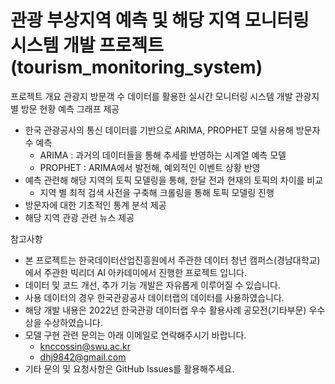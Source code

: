 # 관광 부상지역 예측 및 해당 지역 모니터링 시스템 개발 프로젝트(tourism_monitoring_system)

프로젝트 개요
관광지 방문객 수 데이터를 활용한 실시간 모니터링 시스템 개발
관광지별 방문 현황 예측 그래프 제공
  - 한국 관광공사의 통신 데이터를 기반으로 ARIMA, PROPHET 모델 사용해 방문자수 예측
      - ARIMA : 과거의 데이터들을 통해 추세를 반영하는 시계열 예측 모델
      - PROPHET : ARIMA에서 발전해, 예외적인 이벤트 상황 반영
  - 예측 관련해 해당 지역의 토픽 모델링을 통해, 한달 전과 현재의 토픽의 차이를 비교
      - 지역 별 최적 검색 사전을 구축해 크롤링을 통해 토픽 모델링 진행
  - 방문자에 대한 기초적인 통계 분석 제공
  - 해당 지역 관광 관련 뉴스 제공

참고사항
- 본 프로젝트는 한국데이터산업진흥원에서 주관한 데이터 청년 캠퍼스(경남대학교)에서 주관한 빅리더 AI 아카데미에서 진행한 프로젝트 입니다.
- 데이터 및 코드 개선, 추가 기능 개발은 자유롭게 이루어질 수 있습니다.
- 사용 데이터의 경우 한국관광공사 데이터랩의 데이터를 사용하였습니다.
- 해당 개발 내용은 2022년 한국관광 데이터랩 우수 활용사례 공모전(기타부문) 우수상을 수상하였습니다.
- 모델 구현 관련 문의는 아래 이메일로 연락해주시기 바랍니다.
  - knccossin@swu.ac.kr
  - dhj9842@gmail.com
- 기타 문의 및 요청사항은 GitHub Issues를 활용해주세요.
